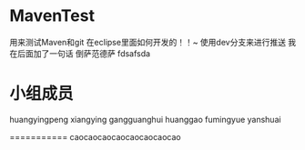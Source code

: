 MavenTest
=========

用来测试Maven和git 在eclipse里面如何开发的！！~
使用dev分支来进行推送
我在后面加了一句话
倒萨范德萨
fdsafsda

小组成员
==========
huangyingpeng xiangying gangguanghui 
huanggao fumingyue  yanshuai



===========
caocaocaocaocaocaocaocao